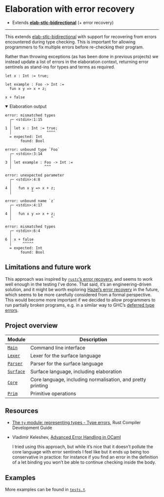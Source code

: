 # Elaboration with error recovery

- Extends [**elab-stlc-bidirectional**](../elab-stlc-bidirectional) (+ error recovery)

---

This extends [elab-stlc-bidirectional](../elab-stlc-bidirectional) with support for
recovering from errors encountered during type checking. This is important for
allowing programmers to fix multiple errors before re-checking their program.

Rather than throwing exceptions (as has been done in previous projects) we
instead update a list of errors in the elaboration context, returning error
sentinels as stand-ins for types and terms as required.

<!-- $MDX file=examples/readme.txt -->
```
let x : Int := true;

let example : Foo -> Int :=
  fun x y => x + z;

x + false
```

<details open="true">
<summary>Elaboration output</summary>

<!-- $MDX file=examples/readme.stderr -->
```
error: mismatched types
  ┌─ <stdin>:1:15
  │
1 │ let x : Int := true;
  │                ^^^^
  = expected: Int
       found: Bool

error: unbound type `Foo`
  ┌─ <stdin>:3:14
  │
3 │ let example : Foo -> Int :=
  │               ^^^

error: unexpected parameter
  ┌─ <stdin>:4:8
  │
4 │   fun x y => x + z;
  │         ^

error: unbound name `z`
  ┌─ <stdin>:4:17
  │
4 │   fun x y => x + z;
  │                  ^

error: mismatched types
  ┌─ <stdin>:6:4
  │
6 │ x + false
  │     ^^^^^
  = expected: Int
       found: Bool
```

</details>

## Limitations and future work

This approach was inspired by [`rustc`’s error recovery](https://rustc-dev-guide.rust-lang.org/ty.html#type-errors),
and seems to work well enough in the testing I’ve done. That said, it’s an
engineering-driven solution, and it might be worth exploring [Hazel’s error recovery](https://doi.org/10.1145/3632910)
in the future, which seems to be more carefully considered from a formal perspective.
This would become more important if we decided to allow programmers to run
partially broken programs, e.g. in a similar way to GHC’s [deferred type errors](https://ghc.gitlab.haskell.org/ghc/doc/users_guide/exts/defer_type_errors.html).

## Project overview

| Module        | Description                             |
| ------------- | --------------------------------------- |
| [`Main`]      | Command line interface                  |
| [`Lexer`]     | Lexer for the surface language          |
| [`Parser`]    | Parser for the surface language         |
| [`Surface`]   | Surface language, including elaboration |
| [`Core`]      | Core language, including normalisation, and pretty printing |
| [`Prim`]      | Primitive operations                    |

[`Main`]: ./main.ml
[`Lexer`]: ./lexer.ml
[`Parser`]: ./parser.mly
[`Surface`]: ./surface.ml
[`Core`]: ./core.ml
[`Prim`]: ./prim.ml

## Resources

- [The `ty` module: representing types - Type errors](https://rustc-dev-guide.rust-lang.org/ty.html#type-errors),
  Rust Compiler Development Guide

- Vladimir Keleshev, [Advanced Error Handling in OCaml](https://keleshev.com/advanced-error-handling-in-ocaml)

  I tried using this approach, but while it’s nice that it doesn’t pollute the
  core language with error sentinels I feel like but it ends up being too
  conservative in practice: for instance if you find an error in the definition
  of a let binding you won’t be able to continue checking inside the body.

## Examples

More examples can be found in [`tests.t`](tests.t).
